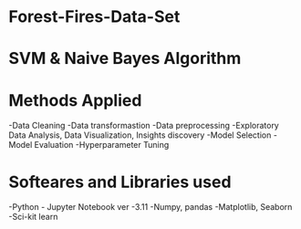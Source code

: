 # Forest-Fires-Data-Set
# SVM &amp; Naive Bayes Algorithm

# Methods Applied

-Data Cleaning
-Data transformastion
-Data preprocessing
-Exploratory Data Analysis, Data Visualization, Insights discovery
-Model Selection
-Model Evaluation
-Hyperparameter Tuning


# Softeares and Libraries used

-Python - Jupyter Notebook ver -3.11
-Numpy, pandas
-Matplotlib, Seaborn
-Sci-kit learn
